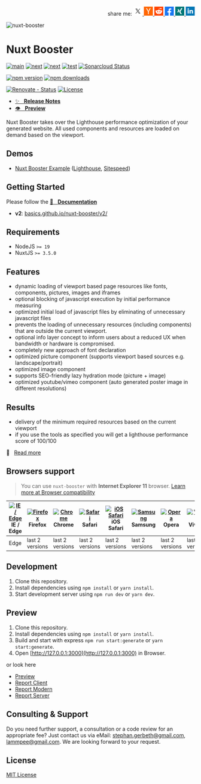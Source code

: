 <p align="right">
  share me:
  <a href="https://twitter.com/intent/tweet?url=https://github.com/basics/nuxt-booster&text=nuxt-booster will help you to improve the lighthouse performance score of your website&via=basics&hashtags=vue,nuxt,booster">
    <img width="24" height="24" src="https://raw.githubusercontent.com/edent/SuperTinyIcons/master/images/svg/x.svg?sanitize=true"/>
  </a>
  <a href="https://news.ycombinator.com/submitlink?u=https://github.com/basics/nuxt-booster&t=nuxt-booster will help you to improve the lighthouse performance score">
    <img width="24" height="24" src="https://raw.githubusercontent.com/edent/SuperTinyIcons/master/images/svg/hackernews.svg?sanitize=true"/>
  </a>
  <a href="https://reddit.com/submit?url=https://github.com/basics/nuxt-booster&title=nuxt-booster will help you to improve the lighthouse performance score of your website">
    <img width="24" height="24" src="https://raw.githubusercontent.com/edent/SuperTinyIcons/master/images/svg/reddit.svg?sanitize=true"/>
  </a>
  <a href="https://www.facebook.com/sharer.php?u=https://github.com/basics/nuxt-booster">
    <img width="24" height="24" src="https://raw.githubusercontent.com/edent/SuperTinyIcons/master/images/svg/facebook.svg?sanitize=true"/>
  </a>
  <a href="https://www.xing.com/spi/shares/new?url=https://github.com/basics/nuxt-booster">
    <img width="24" height="24" src="https://raw.githubusercontent.com/edent/SuperTinyIcons/master/images/svg/xing.svg?sanitize=true"/>
  </a>
  <a href="https://www.linkedin.com/shareArticle?mini=true&url=https://github.com/basics/nuxt-booster&title=nuxt-booster&summary=nuxt-booster will help you to improve the lighthouse performance score of your website">
    <img width="24" height="24" src="https://raw.githubusercontent.com/edent/SuperTinyIcons/master/images/svg/linkedin.svg?sanitize=true"/>
  </a>
</p>

![nuxt-booster][logo]

# Nuxt Booster

[![main][github-workflow-main-src]][github-workflow-main-href]
[![next][github-workflow-beta-src]][github-workflow-beta-href]
[![next][github-workflow-next-src]][github-workflow-next-href]
[![test][github-workflow-test-src]][github-workflow-test-href]
[![Sonarcloud Status][sonarcloud-src]][sonarcloud-href]

[![npm version][npm-version-latest-src]][npm-version-latest-href]
[![npm downloads][npm-downloads-src]][npm-downloads-href]

[![Renovate - Status][renovate-status-src]][renovate-status-href]
[![License][license-src]][license-href]

- [✨ &nbsp;&nbsp;**Release Notes**](./CHANGELOG.md)
- [👁 &nbsp;&nbsp;**Preview**](https://basics.github.io/nuxt-booster-example/)

Nuxt Booster takes over the Lighthouse performance optimization of your generated website.
All used components and resources are loaded on demand based on the viewport.

## Demos

- [Nuxt Booster Example](https://basics.github.io/nuxt-booster/playground/) ([Lighthouse](https://pagespeed.web.dev/report?url=https%3A%2F%2Fbasics.github.io%2Fnuxt-booster%2Fplayground%2F), [Sitespeed](https://basics.github.io/nuxt-booster/playground/reports/sitespeed/nuxt-booster/))

## Getting Started

Please follow the [📖 &nbsp;&nbsp;**Documentation**](https://basics.github.io/nuxt-booster/)

- **v2**: [basics.github.io/nuxt-booster/v2/](https://basics.github.io/nuxt-booster/v2/)

## Requirements

- NodeJS `>= 19`
- NuxtJS `>= 3.5.0`

## Features

- dynamic loading of viewport based page resources like fonts, components, pictures, images and iframes
- optional blocking of javascript execution by initial performance measuring
- optimized initial load of javascript files by eliminating of unnecessary javascript files
- prevents the loading of unnecessary resources (including components) that are outside the current viewport.
- optional info layer concept to inform users about a reduced UX when bandwidth or hardware is compromised.  
- completely new approach of font declaration
- optimized picture component (supports viewport based sources e.g. landscape/portrait)
- optimized image component
- supports SEO-friendly lazy hydration mode (picture + image)
- optimized youtube/vimeo component (auto generated poster image in different resolutions)  

## Results

- delivery of the minimum required resources based on the current viewport
- if you use the tools as specified you will get a lighthouse performance score of 100/100

📖 &nbsp;&nbsp;[Read more](https://basics.github.io/nuxt-booster/)

## Browsers support

> You can use `nuxt-booster` with **Internet Explorer 11** browser. [Learn more at Browser compatibility](https://basics.github.io/nuxt-booster/caveats#browser-compatibility)

| [<img src="https://raw.githubusercontent.com/alrra/browser-logos/master/src/edge/edge_48x48.png" alt="IE / Edge" width="24px" height="24px" />](http://godban.github.io/browsers-support-badges/)<br/>IE / Edge | [<img src="https://raw.githubusercontent.com/alrra/browser-logos/master/src/firefox/firefox_48x48.png" alt="Firefox" width="24px" height="24px" />](http://godban.github.io/browsers-support-badges/)<br/>Firefox | [<img src="https://raw.githubusercontent.com/alrra/browser-logos/master/src/chrome/chrome_48x48.png" alt="Chrome" width="24px" height="24px" />](http://godban.github.io/browsers-support-badges/)<br/>Chrome | [<img src="https://raw.githubusercontent.com/alrra/browser-logos/master/src/safari/safari_48x48.png" alt="Safari" width="24px" height="24px" />](http://godban.github.io/browsers-support-badges/)<br/>Safari | [<img src="https://raw.githubusercontent.com/alrra/browser-logos/master/src/safari-ios/safari-ios_48x48.png" alt="iOS Safari" width="24px" height="24px" />](http://godban.github.io/browsers-support-badges/)<br/>iOS Safari | [<img src="https://raw.githubusercontent.com/alrra/browser-logos/master/src/samsung-internet/samsung-internet_48x48.png" alt="Samsung" width="24px" height="24px" />](http://godban.github.io/browsers-support-badges/)<br/>Samsung | [<img src="https://raw.githubusercontent.com/alrra/browser-logos/master/src/opera/opera_48x48.png" alt="Opera" width="24px" height="24px" />](http://godban.github.io/browsers-support-badges/)<br/>Opera | [<img src="https://raw.githubusercontent.com/alrra/browser-logos/master/src/vivaldi/vivaldi_48x48.png" alt="Vivaldi" width="24px" height="24px" />](http://godban.github.io/browsers-support-badges/)<br/>Vivaldi |
| --------------------------------------------------------------------------------------------------------------------------------------------------------------------------------------------------------------- | ----------------------------------------------------------------------------------------------------------------------------------------------------------------------------------------------------------------- | ------------------------------------------------------------------------------------------------------------------------------------------------------------------------------------------------------------- | ------------------------------------------------------------------------------------------------------------------------------------------------------------------------------------------------------------- | ----------------------------------------------------------------------------------------------------------------------------------------------------------------------------------------------------------------------------- | ----------------------------------------------------------------------------------------------------------------------------------------------------------------------------------------------------------------------------------- | --------------------------------------------------------------------------------------------------------------------------------------------------------------------------------------------------------- | ----------------------------------------------------------------------------------------------------------------------------------------------------------------------------------------------------------------- |
| Edge                                                                                                                                                                                                            | last 2 versions                                                                                                                                                                                                   | last 2 versions                                                                                                                                                                                               | last 2 versions                                                                                                                                                                                               | last 2 versions                                                                                                                                                                                                               | last 2 versions                                                                                                                                                                                                                     | last 2 versions                                                                                                                                                                                           | last 2 versions                                                                                                                                                                                                   |

## Development

1. Clone this repository.
2. Install dependencies using `npm install` or `yarn install`.
3. Start development server using `npm run dev` or `yarn dev`.

## Preview

1. Clone this repository.
2. Install dependencies using `npm install` or `yarn install`.
3. Build and start with express `npm run start:generate` or `yarn start:generate`.
4. Open [http://127.0.0.1:3000](http://127.0.0.1:3000) in Browser.

or look here

- [Preview](https://basics.github.io/nuxt-booster/playground)
- [Report Client](https://basics.github.io/nuxt-booster/playground/reports/webpack/client.html)
- [Report Modern](https://basics.github.io/nuxt-booster/playground/reports/webpack/modern.html)
- [Report Server](https://basics.github.io/nuxt-booster/playground/reports/webpack/server.html)

## Consulting & Support

Do you need further support, a consultation or a code review for an appropriate fee? Just contact us via eMail: <stephan.gerbeth@gmail.com>, <lammpee@gmail.com>. We are looking forward to your request.

## License

[MIT License](./LICENSE)

<!-- Badges -->

[logo]: https://github.com/basics/nuxt-booster/blob/main/docs/src/public/poster-light.jpg?raw=true "nuxt-booster"

[renovate-status-src]: <https://img.shields.io/badge/renovate-enabled-brightgreen>
[renovate-status-href]: <https://renovate.whitesourcesoftware.com/>

[github-workflow-main-src]: <https://github.com/basics/nuxt-booster/workflows/Main/badge.svg?branch=main>
[github-workflow-main-href]: <https://github.com/basics/nuxt-booster/actions?query=workflow%3AMain>
[github-workflow-beta-src]: <https://github.com/basics/nuxt-booster/workflows/Beta/badge.svg?branch=beta>
[github-workflow-beta-href]: <https://github.com/basics/nuxt-booster/actions?query=workflow%3ABeta>
[github-workflow-next-src]: <https://github.com/basics/nuxt-booster/workflows/Next/badge.svg?branch=next>
[github-workflow-next-href]: <https://github.com/basics/nuxt-booster/actions?query=workflow%3ANext>
[github-workflow-test-src]: <https://github.com/basics/nuxt-booster/workflows/Test/badge.svg?branch=main>
[github-workflow-test-href]: <https://github.com/basics/nuxt-booster/actions?query=workflow%3ATest>

[sonarcloud-src]: <https://sonarcloud.io/api/project_badges/measure?project=basics_nuxt-booster&metric=alert_status>
[sonarcloud-href]: <https://sonarcloud.io/dashboard?id=basics_nuxt-booster>

[license-src]: https://img.shields.io/npm/l/nuxt-booster.svg?style=flat-square
[license-href]: https://npmjs.com/package/nuxt-booster

[npm-version-latest-src]: https://img.shields.io/npm/v/nuxt-booster/latest.svg?
[npm-version-latest-href]: https://npmjs.com/package/nuxt-booster/v/latest

[npm-downloads-src]: https://img.shields.io/npm/dt/nuxt-booster.svg?style=flat-square
[npm-downloads-href]: https://npmjs.com/package/nuxt-booster
